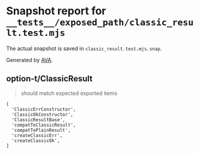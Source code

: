 # Snapshot report for `__tests__/exposed_path/classic_result.test.mjs`

The actual snapshot is saved in `classic_result.test.mjs.snap`.

Generated by [AVA](https://avajs.dev).

## option-t/ClassicResult

> should match expected exported items

    [
      'ClassicErrConstructor',
      'ClassicOkConstructor',
      'ClassicResultBase',
      'compatToClassicResult',
      'compatToPlainResult',
      'createClassicErr',
      'createClassicOk',
    ]
